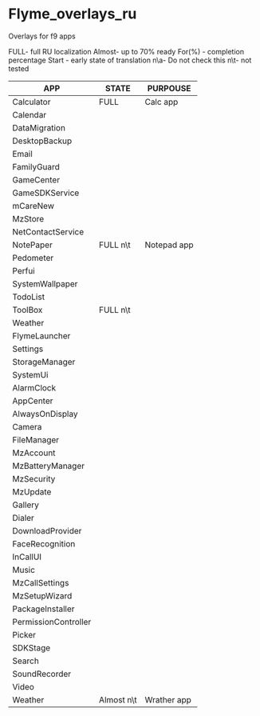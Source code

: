 # Flyme_overlays_ru
Overlays for f9 apps

FULL- full RU localization 
Almost- up to 70% ready
For(%) - completion percentage
Start - early state of translation
n\a- Do not check this
n\t- not tested

| APP | STATE | PURPOUSE |
| ------ | ------ | ------ |
| Calculator | FULL | Calc app |
| Calendar | | |
| DataMigration | | |
| DesktopBackup | | |
| Email | | |
| FamilyGuard | | |
| GameCenter | | |
| GameSDKService | | |
| mCareNew | | |
| MzStore | | |
| NetContactService | | |
| NotePaper | FULL n\t | Notepad app |
| Pedometer | | |
| Perfui | | |
| SystemWallpaper | | |
| TodoList | | |
| ToolBox | FULL n\t | |
| Weather | | |
| FlymeLauncher |  |  |
| Settings |  |  |
| StorageManager |  |  |
| SystemUi |  |  |
| AlarmClock |  |  |
| AppCenter |  |  |
| AlwaysOnDisplay |  |  |
| Camera |  |  |
| FileManager |  |  |
| MzAccount |  |  |
| MzBatteryManager |  |  |
| MzSecurity |  |  |
| MzUpdate |  |  |
| Gallery |  |  |
| Dialer |  |  |
| DownloadProvider |  |  |
| FaceRecognition |  |  |
| InCallUI |  |  |
| Music |  |  |
| MzCallSettings |  |  |
| MzSetupWizard |  |  |
| PackageInstaller |  |  |
| PermissionController |  |  |
| Picker |  |  |
| SDKStage |  |  |
| Search |  |  |
| SoundRecorder |  |  |
| Video |  |  |
| Weather | Almost n\t | Wrather app |